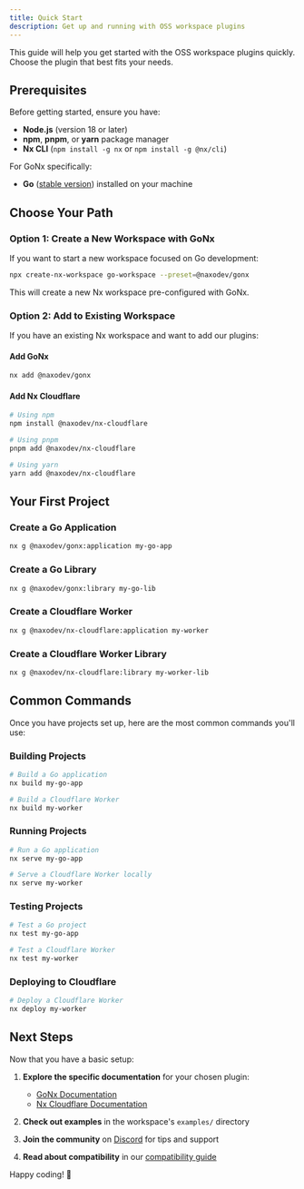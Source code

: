 ```yaml
---
title: Quick Start
description: Get up and running with OSS workspace plugins
---
```


This guide will help you get started with the OSS workspace plugins quickly. Choose the plugin that best fits your needs.

## Prerequisites

Before getting started, ensure you have:

- **Node.js** (version 18 or later)
- **npm**, **pnpm**, or **yarn** package manager
- **Nx CLI** (`npm install -g nx` or `npm install -g @nx/cli`)

For GoNx specifically:
- **Go** ([stable version](https://go.dev/dl/)) installed on your machine

## Choose Your Path

### Option 1: Create a New Workspace with GoNx

If you want to start a new workspace focused on Go development:

```bash
npx create-nx-workspace go-workspace --preset=@naxodev/gonx
```

This will create a new Nx workspace pre-configured with GoNx.

### Option 2: Add to Existing Workspace

If you have an existing Nx workspace and want to add our plugins:

#### Add GoNx

```bash
nx add @naxodev/gonx
```

#### Add Nx Cloudflare

```bash
# Using npm
npm install @naxodev/nx-cloudflare

# Using pnpm
pnpm add @naxodev/nx-cloudflare

# Using yarn
yarn add @naxodev/nx-cloudflare
```

## Your First Project

### Create a Go Application

```bash
nx g @naxodev/gonx:application my-go-app
```

### Create a Go Library

```bash
nx g @naxodev/gonx:library my-go-lib
```

### Create a Cloudflare Worker

```bash
nx g @naxodev/nx-cloudflare:application my-worker
```

### Create a Cloudflare Worker Library

```bash
nx g @naxodev/nx-cloudflare:library my-worker-lib
```

## Common Commands

Once you have projects set up, here are the most common commands you'll use:

### Building Projects

```bash
# Build a Go application
nx build my-go-app

# Build a Cloudflare Worker
nx build my-worker
```

### Running Projects

```bash
# Run a Go application
nx serve my-go-app

# Serve a Cloudflare Worker locally
nx serve my-worker
```

### Testing Projects

```bash
# Test a Go project
nx test my-go-app

# Test a Cloudflare Worker
nx test my-worker
```

### Deploying to Cloudflare

```bash
# Deploy a Cloudflare Worker
nx deploy my-worker
```

## Next Steps

Now that you have a basic setup:

1. **Explore the specific documentation** for your chosen plugin:
   - [GoNx Documentation](/gonx/overview/)
   - [Nx Cloudflare Documentation](/nx-cloudflare/overview/)

2. **Check out examples** in the workspace's `examples/` directory

3. **Join the community** on [Discord](https://discord.gg/zjDCGpKP2S) for tips and support

4. **Read about compatibility** in our [compatibility guide](/reference/compatibility/)

Happy coding! 🎉
